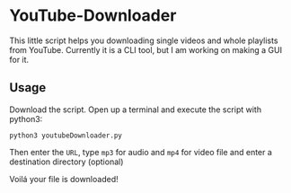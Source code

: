 # YouTube-Downloader

This little script helps you downloading single videos and whole playlists from YouTube. 
Currently it is a CLI tool, but I am working on making a GUI for it. 

## Usage
Download the script. Open up a terminal and execute the script with python3:

`python3 youtubeDownloader.py`

Then enter the `URL`, type `mp3` for audio and `mp4` for video file and enter a destination directory (optional)

Voilá your file is downloaded!

